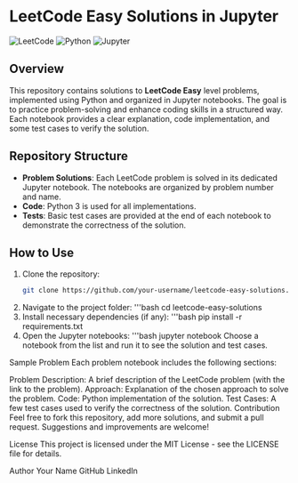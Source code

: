 
# LeetCode Easy Solutions in Jupyter

![LeetCode](https://img.shields.io/badge/LeetCode-Easy-brightgreen)
![Python](https://img.shields.io/badge/Python-3.x-blue)
![Jupyter](https://img.shields.io/badge/Notebook-Jupyter-orange)

## Overview

This repository contains solutions to **LeetCode Easy** level problems, implemented using Python and organized in Jupyter notebooks. The goal is to practice problem-solving and enhance coding skills in a structured way. Each notebook provides a clear explanation, code implementation, and some test cases to verify the solution.

## Repository Structure

- **Problem Solutions**: Each LeetCode problem is solved in its dedicated Jupyter notebook. The notebooks are organized by problem number and name.
- **Code**: Python 3 is used for all implementations.
- **Tests**: Basic test cases are provided at the end of each notebook to demonstrate the correctness of the solution.

## How to Use
1. Clone the repository:
   ```bash
   git clone https://github.com/your-username/leetcode-easy-solutions.git
2. Navigate to the project folder:
   '''bash
   cd leetcode-easy-solutions
3. Install necessary dependencies (if any):
   '''bash
   pip install -r requirements.txt
4. Open the Jupyter notebooks:
   '''bash
jupyter notebook
Choose a notebook from the list and run it to see the solution and test cases.

Sample Problem
Each problem notebook includes the following sections:

Problem Description: A brief description of the LeetCode problem (with the link to the problem).
Approach: Explanation of the chosen approach to solve the problem.
Code: Python implementation of the solution.
Test Cases: A few test cases used to verify the correctness of the solution.
Contribution
Feel free to fork this repository, add more solutions, and submit a pull request. Suggestions and improvements are welcome!

License
This project is licensed under the MIT License - see the LICENSE file for details.

Author
Your Name
GitHub
LinkedIn
